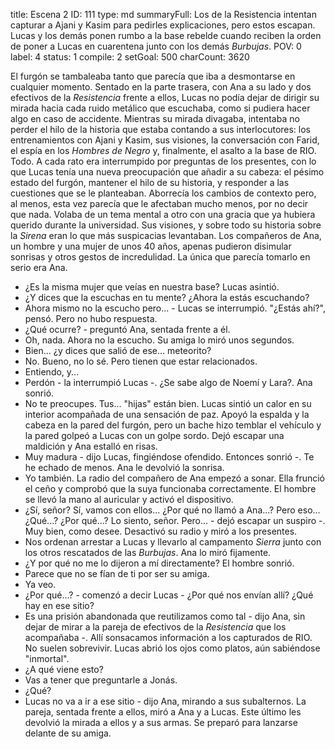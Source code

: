 title:          Escena 2
ID:             111
type:           md
summaryFull:    Los de la Resistencia intentan capturar a Ajani y Kasim para pedirles explicaciones, pero estos escapan. Lucas y los demás ponen rumbo a la base rebelde cuando reciben la orden de poner a Lucas en cuarentena junto con los demás *Burbujas*.
POV:            0
label:          4
status:         1
compile:        2
setGoal:        500
charCount:      3620


El furgón se tambaleaba tanto que parecía que iba a desmontarse en cualquier momento. Sentado en la parte trasera, con Ana a su lado y dos efectivos de la *Resistencia* frente a ellos, Lucas no podía dejar de dirigir su mirada hacia cada ruido metálico que escuchaba, como si pudiera hacer algo en caso de accidente.
Mientras su mirada divagaba, intentaba no perder el hilo de la historia que estaba contando a sus interlocutores: los entrenamientos con Ajani y Kasim, sus visiones, la conversación con Farid, el espía en los *Hombres de Negro* y, finalmente, el asalto a la base de RIO.
Todo.
A cada rato era interrumpido por preguntas de los presentes, con lo que Lucas tenía una nueva preocupación que añadir a su cabeza: el pésimo estado del furgón, mantener el hilo de su historia, y responder a las cuestiones que se le planteaban.
Aborrecía los cambios de contexto pero, al menos, esta vez parecía que le afectaban mucho menos, por no decir que nada. Volaba de un tema mental a otro con una gracia que ya hubiera querido durante la universidad.
Sus visiones, y sobre todo su historia sobre la *Sirena* eran lo que más suspicacias levantaban. Los compañeros de Ana, un hombre y una mujer de unos 40 años, apenas pudieron disimular sonrisas y otros gestos de incredulidad. La única que parecía tomarlo en serio era Ana.
- ¿Es la misma mujer que veías en nuestra base?
Lucas asintió.
- ¿Y dices que la escuchas en tu mente? ¿Ahora la estás escuchando?
- Ahora mismo no la escucho pero... - Lucas se interrumpió.
"¿Estás ahí?", pensó.
Pero no hubo respuesta.
- ¿Qué ocurre? - preguntó Ana, sentada frente a él.
- Oh, nada. Ahora no la escucho.
Su amiga lo miró unos segundos.
- Bien... ¿y dices que salió de ese... meteorito?
- No. Bueno, no lo sé. Pero tienen que estar relacionados.
- Entiendo, y...
- Perdón - la interrumpió Lucas -. ¿Se sabe algo de Noemí y Lara?.
Ana sonrió.
- No te preocupes. Tus... "hijas" están bien.
Lucas sintió un calor en su interior acompañada de una sensación de paz. Apoyó la espalda y la cabeza en la pared del furgón, pero un bache hizo temblar el vehículo y la pared golpeó a Lucas con un golpe sordo.
Dejó escapar una maldición y Ana estalló en risas.
- Muy madura - dijo Lucas, fingiéndose ofendido. Entonces sonrió -. Te he echado de menos.
Ana le devolvió la sonrisa.
- Yo también.
La radio del compañero de Ana empezó a sonar. Ella frunció el ceño y comprobó que la suya funcionaba correctamente.
El hombre se llevó la mano al auricular y activó el dispositivo.
- ¿Sí, señor? Sí, vamos con ellos... ¿Por qué no llamó a Ana...? Pero eso... ¿Qué...? ¿Por qué...? Lo siento, señor. Pero... - dejó escapar un suspiro -. Muy bien, como desee.
Desactivó su radio y miró a los presentes.
- Nos ordenan arrestar a Lucas y llevarlo al campamento *Sierra* junto con los otros rescatados de las *Burbujas*.
Ana lo miró fijamente.
- ¿Y por qué no me lo dijeron a mí directamente?
El hombre sonrió.
- Parece que no se fían de ti por ser su amiga.
- Ya veo.
- ¿Por qué...? - comenzó a decir Lucas - ¿Por qué nos envían allí? ¿Qué hay en ese sitio?
- Es una prisión abandonada que reutilizamos como tal - dijo Ana, sin dejar de mirar a la pareja de efectivos de la *Resistencia* que los acompañaba -. Allí sonsacamos información a los capturados de RIO. No suelen sobrevivir.
Lucas abrió los ojos como platos, aún sabiéndose "inmortal".
- ¿A qué viene esto?
- Vas a tener que preguntarle a Jonás.
- ¿Qué?
- Lucas no va a ir a ese sitio - dijo Ana, mirando a sus subalternos.
La pareja, sentada frente a ellos, miró a Ana y a Lucas. Este último les devolvió la mirada a ellos y a sus armas.
Se preparó para lanzarse delante de su amiga.